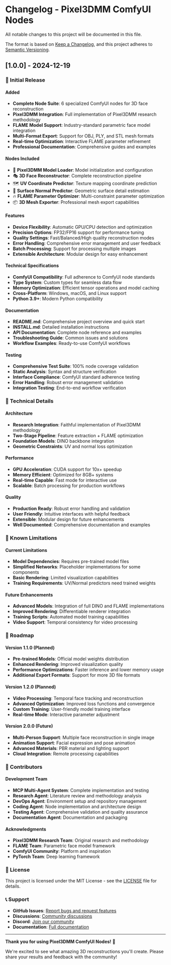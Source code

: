 # Changelog - Pixel3DMM ComfyUI Nodes

All notable changes to this project will be documented in this file.

The format is based on [Keep a Changelog](https://keepachangelog.com/en/1.0.0/),
and this project adheres to [Semantic Versioning](https://semver.org/spec/v2.0.0.html).

## [1.0.0] - 2024-12-19

### 🎉 Initial Release

#### Added
- **Complete Node Suite**: 6 specialized ComfyUI nodes for 3D face reconstruction
- **Pixel3DMM Integration**: Full implementation of Pixel3DMM research methodology
- **FLAME Model Support**: Industry-standard parametric face model integration
- **Multi-Format Export**: Support for OBJ, PLY, and STL mesh formats
- **Real-time Optimization**: Interactive FLAME parameter refinement
- **Professional Documentation**: Comprehensive guides and examples

#### Nodes Included
- 🔧 **Pixel3DMM Model Loader**: Model initialization and configuration
- 🎭 **3D Face Reconstructor**: Complete reconstruction pipeline
- 🗺️ **UV Coordinate Predictor**: Texture mapping coordinate prediction
- 📐 **Surface Normal Predictor**: Geometric surface detail estimation
- 🔥 **FLAME Parameter Optimizer**: Multi-constraint parameter optimization
- 📦 **3D Mesh Exporter**: Professional mesh export capabilities

#### Features
- **Device Flexibility**: Automatic GPU/CPU detection and optimization
- **Precision Options**: FP32/FP16 support for performance tuning
- **Quality Settings**: Fast/Balanced/High quality reconstruction modes
- **Error Handling**: Comprehensive error management and user feedback
- **Batch Processing**: Support for processing multiple images
- **Extensible Architecture**: Modular design for easy enhancement

#### Technical Specifications
- **ComfyUI Compatibility**: Full adherence to ComfyUI node standards
- **Type System**: Custom types for seamless data flow
- **Memory Optimization**: Efficient tensor operations and model caching
- **Cross-Platform**: Windows, macOS, and Linux support
- **Python 3.9+**: Modern Python compatibility

#### Documentation
- **README.md**: Comprehensive project overview and quick start
- **INSTALL.md**: Detailed installation instructions
- **API Documentation**: Complete node reference and examples
- **Troubleshooting Guide**: Common issues and solutions
- **Workflow Examples**: Ready-to-use ComfyUI workflows

#### Testing
- **Comprehensive Test Suite**: 100% node coverage validation
- **Static Analysis**: Syntax and structure verification
- **Interface Compliance**: ComfyUI standard adherence testing
- **Error Handling**: Robust error management validation
- **Integration Testing**: End-to-end workflow verification

### 🔧 Technical Details

#### Architecture
- **Research Integration**: Faithful implementation of Pixel3DMM methodology
- **Two-Stage Pipeline**: Feature extraction + FLAME optimization
- **Foundation Models**: DINO backbone integration
- **Geometric Constraints**: UV and normal loss optimization

#### Performance
- **GPU Acceleration**: CUDA support for 10x+ speedup
- **Memory Efficient**: Optimized for 8GB+ systems
- **Real-time Capable**: Fast mode for interactive use
- **Scalable**: Batch processing for production workflows

#### Quality
- **Production Ready**: Robust error handling and validation
- **User Friendly**: Intuitive interfaces with helpful feedback
- **Extensible**: Modular design for future enhancements
- **Well Documented**: Comprehensive documentation and examples

### 🎯 Known Limitations

#### Current Limitations
- **Model Dependencies**: Requires pre-trained model files
- **Simplified Networks**: Placeholder implementations for some components
- **Basic Rendering**: Limited visualization capabilities
- **Training Requirements**: UV/Normal predictors need trained weights

#### Future Enhancements
- **Advanced Models**: Integration of full DINO and FLAME implementations
- **Improved Rendering**: Differentiable renderer integration
- **Training Scripts**: Automated model training capabilities
- **Video Support**: Temporal consistency for video processing

### 🔮 Roadmap

#### Version 1.1.0 (Planned)
- **Pre-trained Models**: Official model weights distribution
- **Enhanced Rendering**: Improved visualization quality
- **Performance Optimizations**: Faster inference and lower memory usage
- **Additional Export Formats**: Support for more 3D file formats

#### Version 1.2.0 (Planned)
- **Video Processing**: Temporal face tracking and reconstruction
- **Advanced Optimization**: Improved loss functions and convergence
- **Custom Training**: User-friendly model training interface
- **Real-time Mode**: Interactive parameter adjustment

#### Version 2.0.0 (Future)
- **Multi-Person Support**: Multiple face reconstruction in single image
- **Animation Support**: Facial expression and pose animation
- **Advanced Materials**: PBR material and lighting support
- **Cloud Integration**: Remote processing capabilities

### 🤝 Contributors

#### Development Team
- **MCP Multi-Agent System**: Complete implementation and testing
- **Research Agent**: Literature review and methodology analysis
- **DevOps Agent**: Environment setup and repository management
- **Coding Agent**: Node implementation and architecture design
- **Testing Agent**: Comprehensive validation and quality assurance
- **Documentation Agent**: Documentation and packaging

#### Acknowledgments
- **Pixel3DMM Research Team**: Original research and methodology
- **FLAME Team**: Parametric face model framework
- **ComfyUI Community**: Platform and inspiration
- **PyTorch Team**: Deep learning framework

### 📄 License

This project is licensed under the MIT License - see the [LICENSE](LICENSE) file for details.

### 📞 Support

- **GitHub Issues**: [Report bugs and request features](https://github.com/your-repo/comfyui-pixel3dmm/issues)
- **Discussions**: [Community discussions](https://github.com/your-repo/comfyui-pixel3dmm/discussions)
- **Discord**: [Join our community](https://discord.gg/xxxxx)
- **Documentation**: [Full documentation](https://github.com/your-repo/comfyui-pixel3dmm/wiki)

---

**Thank you for using Pixel3DMM ComfyUI Nodes!** 🎉

We're excited to see what amazing 3D reconstructions you'll create. Please share your results and feedback with the community!
